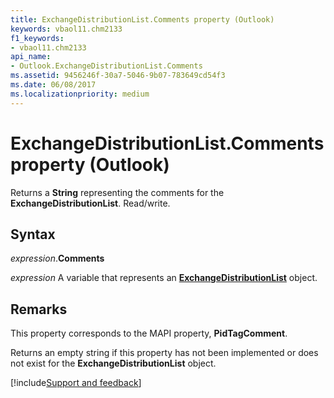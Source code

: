 ```yaml
---
title: ExchangeDistributionList.Comments property (Outlook)
keywords: vbaol11.chm2133
f1_keywords:
- vbaol11.chm2133
api_name:
- Outlook.ExchangeDistributionList.Comments
ms.assetid: 9456246f-30a7-5046-9b07-783649cd54f3
ms.date: 06/08/2017
ms.localizationpriority: medium
---
```



# ExchangeDistributionList.Comments property (Outlook)

Returns a **String** representing the comments for the **ExchangeDistributionList**. Read/write.


## Syntax

_expression_.**Comments**

_expression_ A variable that represents an **[ExchangeDistributionList](Outlook.ExchangeDistributionList.md)** object.


## Remarks

This property corresponds to the MAPI property, **PidTagComment**.

Returns an empty string if this property has not been implemented or does not exist for the **ExchangeDistributionList** object.




[!include[Support and feedback](~/includes/feedback-boilerplate.md)]